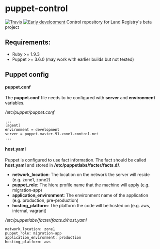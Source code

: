 puppet-control
==============
[![Travis](https://img.shields.io/travis/LandRegistry-Ops/puppet-control.svg?style=flat-square)](https://travis-ci.org/LandRegistry-Ops/puppet-control/)
[![Early development](https://img.shields.io/badge/status-early%20%20development-yellow.svg?style=flat-square)](#)
Control repository for Land Registry's beta project

## Requirements:
- Ruby >= 1.9.3
- Puppet >= 3.6.0 (may work with earlier builds but not tested)

## Puppet config

#### puppet.conf

The __puppet.conf__ file needs to be configured with __server__ and __environment__ variables.

_/etc/puppet/puppet.conf_
```
...
[agent]
environment = development
server = puppet-master-91.zone1.control.net
...
```
#### host.yaml

Puppet is configured to use fact information. The fact should be called __host.yaml__
and stored in __/etc/puppetlabs/facter/facts.d/__.

* __network_location__: The location on the network the server will reside (e.g. zone1, zone2)
* __puppet_role__: The hiera profile name that the machine will apply (e.g. migration-app)
* __application_environment__: The environment name of the application (e.g. production, pre-production)
* __hosting_platform__: The platform the code will be hosted on (e.g. aws, internal, vagrant)

_/etc/puppetlabs/facter/facts.d/host.yaml_
```
network_location: zone1
puppet_role: migration-app
application_environment: production
hosting_platform: aws
```
